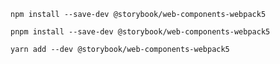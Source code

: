 ```shell renderer="web-components" language="js" packageManager="npm"
npm install --save-dev @storybook/web-components-webpack5
```

```shell renderer="web-components" language="js" packageManager="pnpm"
pnpm install --save-dev @storybook/web-components-webpack5
```

```shell renderer="web-components" language="js" packageManager="yarn"
yarn add --dev @storybook/web-components-webpack5
```

